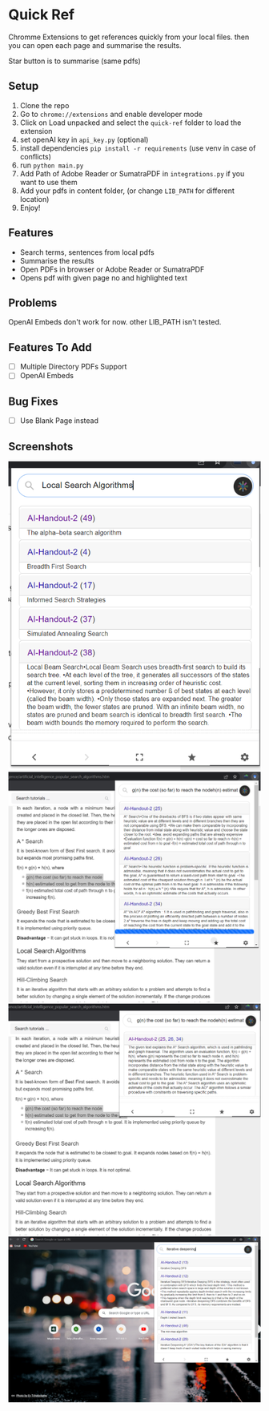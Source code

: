# Quick Ref

Chromme Extensions to get references quickly from your local files.
then you can open each page and summarise the results.

Star button is to summarise (same pdfs)


## Setup
1. Clone the repo
2. Go to `chrome://extensions` and enable developer mode
3. Click on Load unpacked and select the `quick-ref` folder to load the extension
4. set openAI key in `api_key.py`  (optional)
5. install dependencies `pip install -r requirements` (use venv in case of conflicts)
6. run `python main.py`
7. Add Path of Adobe Reader or SumatraPDF in `integrations.py` if you want to use them
8. Add your pdfs in content folder, (or change `LIB_PATH` for different location)
9. Enjoy!

## Features
- Search terms, sentences from local pdfs
- Summarise the results
- Open PDFs in browser or Adobe Reader or SumatraPDF
- Opens pdf with given page no and highlighted text

## Problems
OpenAI Embeds don't work for now. other LIB_PATH isn't tested.

## Features To Add
- [ ] Multiple Directory PDFs Support
- [ ] OpenAI Embeds

## Bug Fixes
- [ ] Use Blank Page instead

## Screenshots
![Sample](screenshots/sample.png)
![Hack1](screenshots/hack1.png)
![Hack2](screenshots/hack2.png)
![Hack3](screenshots/hack3.png)